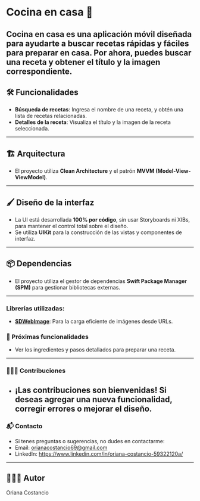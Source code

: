 # Cocina en casa 🍳

**Cocina en casa** es una aplicación móvil diseñada para ayudarte a buscar recetas rápidas y fáciles para preparar en casa. Por ahora, puedes buscar una receta y obtener el título y la imagen correspondiente.
---
## 🛠️ Funcionalidades
- **Búsqueda de recetas**: Ingresa el nombre de una receta, y obtén una lista de recetas relacionadas.
- **Detalles de la receta**: Visualiza el título y la imagen de la receta seleccionada.
---
## 🏗️ Arquitectura
- El proyecto utiliza **Clean Architecture** y el patrón **MVVM (Model-View-ViewModel)**.
---
## 🖌️ Diseño de la interfaz
- La UI está desarrollada **100% por código**, sin usar Storyboards ni XIBs, para mantener el control total sobre el diseño.
- Se utiliza **UIKit** para la construcción de las vistas y componentes de interfaz.
---
 ## 📦 Dependencias
- El proyecto utiliza el gestor de dependencias **Swift Package Manager (SPM)** para gestionar bibliotecas externas.
 ---
 ### Librerías utilizadas:
 - **[SDWebImage](https://github.com/SDWebImage/SDWebImage)**: Para la carga eficiente de imágenes desde URLs.
   
### 🌟 Próximas funcionalidades
 - Ver los ingredientes y pasos detallados para preparar una receta.
  ---
### 👩🏻‍💻 Contribuciones
- ¡Las contribuciones son bienvenidas! Si deseas agregar una nueva funcionalidad, corregir errores o mejorar el diseño.
  ---
### 📬 Contacto
- Si tenes preguntas o sugerencias, no dudes en contactarme:
 - Email: orianacostancio69@gmail.com
 - LinkedIn: https://www.linkedin.com/in/oriana-costancio-59322120a/ 
  ---
## 👩🏻‍💻 Autor
Oriana Costancio
